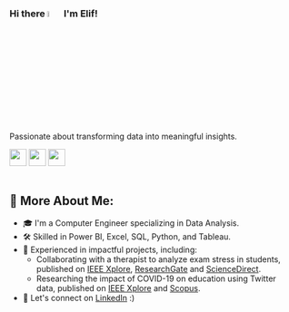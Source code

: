 ### Hi there <img src="https://media.giphy.com/media/hvRJCLFzcasrR4ia7z/giphy.gif" width="5%"></a> I'm Elif! 

Passionate about transforming data into meaningful insights.


<div id="badges" align="left">
   <a href="mailto:elifberraa@gmail.com">
      <img src="https://img.shields.io/static/v1?message=Gmail&logo=gmail&label=&color=D14836&logoColor=white&labelColor=&style=for-the-badge" height=30></a>
   <a href="https://www.linkedin.com/in/elif-berra-erik/">
      <img src="https://img.shields.io/static/v1?message=LinkedIn&logo=linkedin&label=&color=0077B5&logoColor=white&labelColor=&style=for-the-badge" height=30></a> 
   <a href="https://medium.com/@elifberraa/">
      <img src="https://img.shields.io/badge/medium-%2312100E.svg?&style=for-the-badge&logo=medium&logoColor=white" height=30></a> 
</div>

<br>

## 🧐 More About Me:
- 🎓 I'm a Computer Engineer specializing in Data Analysis.
- 🛠️ Skilled in Power BI, Excel, SQL, Python, and Tableau.
- 🌟 Experienced in impactful projects, including:
  - Collaborating with a therapist to analyze exam stress in students, published on [IEEE Xplore](https://ieeexplore.ieee.org/document/9925379), [ResearchGate](https://www.researchgate.net/publication/371489377_Investigating_the_effects_of_stress_on_achievement_BIOSTRESS_dataset) and [ScienceDirect](https://www.sciencedirect.com/science/article/pii/S235234092300416X?via%3Dihub).
  - Researching the impact of COVID-19 on education using Twitter data, published on [IEEE Xplore](https://ieeexplore.ieee.org/document/9925379) and [Scopus](https://www.scopus.com/record/display.uri?eid=2-s2.0-85142745700&origin=inward&txGid=10c23c49f824bc9836879a6ce32159ec).
- 💬 Let's connect on [LinkedIn](https://www.linkedin.com/in/elif-berra-erik/) :)